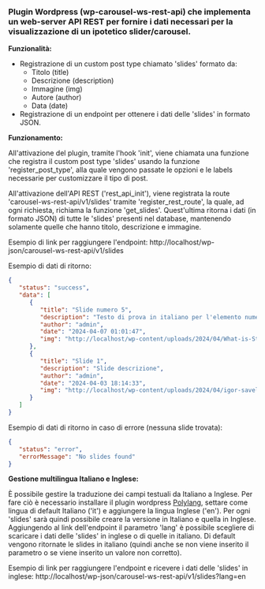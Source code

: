 ### Plugin Wordpress (wp-carousel-ws-rest-api) che implementa un web-server API REST per fornire i dati necessari per la visualizzazione di un ipotetico slider/carousel.


**Funzionalità:**
- Registrazione di un custom post type chiamato 'slides' formato da:
    - Titolo (title)
    - Descrizione (description)
    - Immagine (img)
    - Autore (author)
    - Data (date)
- Registrazione di un endpoint per ottenere i dati delle 'slides' in formato JSON.


**Funzionamento:**

All'attivazione del plugin, tramite l'hook 'init', viene chiamata una funzione che registra il custom post type 'slides' usando la funzione 'register_post_type', alla quale vengono passate le
opzioni e le labels necessarie per customizzare il tipo di post.

All'attivazione dell'API REST ('rest_api_init'), viene registrata la route 'carousel-ws-rest-api/v1/slides' tramite 'register_rest_route', la quale, ad ogni richiesta, richiama
la funzione 'get_slides'. Quest'ultima ritorna i dati (in formato JSON) di tutte le 'slides' presenti nel database, mantenendo solamente quelle che hanno titolo, descrizione e immagine.

Esempio di link per raggiungere l'endpoint: http://localhost/wp-json/carousel-ws-rest-api/v1/slides

Esempio di dati di ritorno:
```json
{
   "status": "success",
   "data": [
      {
         "title": "Slide numero 5",
         "description": "Testo di prova in italiano per l'elemento numero 5",
         "author": "admin",
         "date": "2024-04-07 01:01:47",
         "img": "http://localhost/wp-content/uploads/2024/04/What-is-Stock-Photography_P1_mobile.jpeg"
      },
      {
         "title": "Slide 1",
         "description": "Slide descrizione",
         "author": "admin",
         "date": "2024-04-03 18:14:33",
         "img": "http://localhost/wp-content/uploads/2024/04/igor-savelev-HocQ5RQ4Qpo-unsplash-scaled.jpg"
      }
   ]
}
```
Esempio di dati di ritorno in caso di errore (nessuna slide trovata):
```json
{
   "status": "error",
   "errorMessage": "No slides found"
}
```


**Gestione multilingua Italiano e Inglese:**


È possibile gestire la traduzione dei campi testuali da Italiano a Inglese. Per fare ciò è necessario installare il plugin wordpress [Polylang](https://polylang.pro), settare
come lingua di default Italiano ('it') e aggiungere la lingua Inglese ('en'). Per ogni 'slides' sarà quindi possibile creare la versione in Italiano e quella in Inglese.
Aggiungendo al link dell'endpoint il parametro 'lang' è possibile scegliere di scaricare i dati delle 'slides' in inglese o di quelle in italiano. Di default vengono ritornate
le slides in italiano (quindi anche se non viene inserito il parametro o se viene inserito un valore non corretto).

Esempio di link per raggiungere l'endpoint e ricevere i dati delle 'slides' in inglese: http://localhost/wp-json/carousel-ws-rest-api/v1/slides?lang=en







